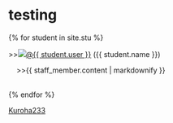 # testing

{% for student in site.stu %}
<p>
>><a><img src="{{ student.image }}"></a><a href="https://github.com/{{ student.user }}">@{{ student.user }}</a> ({{ student.name }})
<p>&nbsp;&nbsp;&nbsp;&nbsp;>>{{ staff_member.content | markdownify }}</p>
</p>
<br>
{% endfor %}

[Kuroha233](https://github.com/Kuroha233)
